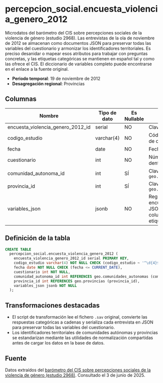 # percepcion_social.encuesta_violencia_genero_2012

Microdatos del barómetro del CIS sobre percepciones sociales de la violencia de género (estudio 2968). Las entrevistas de la ola de noviembre de 2012 se almacenan como documentos JSON para preservar todas las variables del cuestionario y armonizar los identificadores territoriales. Es preciso desanidar o mapear esos atributos para trabajar con preguntas concretas, y las etiquetas categóricas se mantienen en español tal y como las ofrece el CIS. El diccionario de variables completo puede encontrarse en el enlace a la fuente original.

- **Periodo temporal**: 19 de noviembre de 2012
- **Desagregación regional**: Provincias

## Columnas

| Nombre | Tipo de dato | Es Nullable | Descripción |
| --- | --- | --- | --- |
| encuesta_violencia_genero_2012_id | serial | NO | Clave primaria |
| codigo_estudio | varchar(4) | NO | Código de estudio del CIS de cuatro dígitos |
| fecha | date | NO | Fecha del estudio |
| cuestionario | int | NO | Número de cuestionario dentro del estudio |
| comunidad_autonoma_id | int | SÍ | Clave foránea a `geo.comunidades_autonomas` |
| provincia_id | int | SÍ | Clave foránea a `geo.provincias` |
| variables_json | jsonb | NO | Registro completo de la encuesta serializado en JSON, con todas las columnas originales y etiquetas |

## Definición de la tabla

```sql
CREATE TABLE
  percepcion_social.encuesta_violencia_genero_2012 (
    encuesta_violencia_genero_2012_id serial PRIMARY KEY,
    codigo_estudio varchar(4) NOT NULL CHECK (codigo_estudio ~ '^\d{4}$'),
    fecha date NOT NULL CHECK (fecha <= CURRENT_DATE),
    cuestionario int NOT NULL,
    comunidad_autonoma_id int REFERENCES geo.comunidades_autonomas (comunidad_autonoma_id),
    provincia_id int REFERENCES geo.provincias (provincia_id),
    variables_json jsonb NOT NULL
  );
```

## Transformaciones destacadas

- El script de transformación lee el fichero `.sav` original, convierte las respuestas categóricas a cadenas y serializa cada entrevista en JSON para preservar todas las variables del cuestionario.
- Los identificadores territoriales de comunidades autónomas y provincias se estandarizan mediante las utilidades de normalización compartidas antes de cargar los datos en la base de datos.

## Fuente

Datos extraídos del <a href="https://www.cis.es/detalle-ficha-estudio?origen=estudio&idEstudio=14086" target="_blank">barómetro del CIS sobre percepciones sociales de la violencia de género (estudio 2968)</a>.
Consultado el 3 de junio de 2025.
